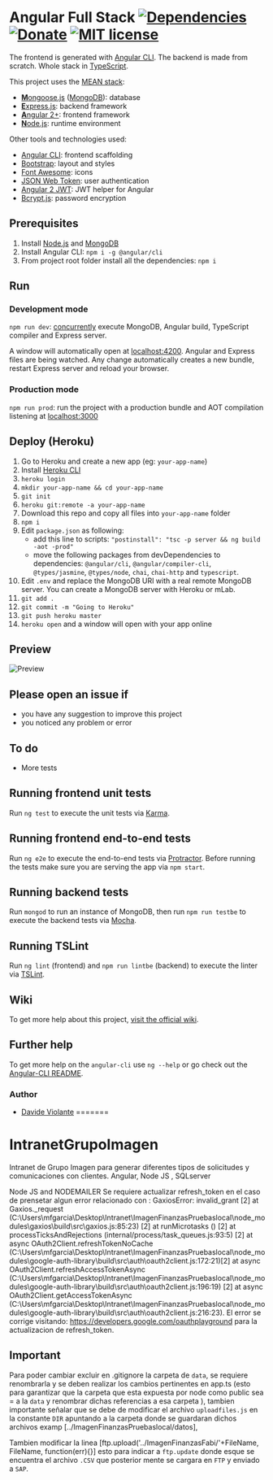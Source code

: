 
# Angular Full Stack [![Dependencies](https://david-dm.org/DavideViolante/Angular-Full-Stack.svg)](https://david-dm.org/DavideViolante/Angular2-Full-Stack) [![Donate](https://img.shields.io/badge/paypal-donate-179BD7.svg)](https://www.paypal.me/dviolante) [![MIT license](http://img.shields.io/badge/license-MIT-lightgrey.svg)](http://opensource.org/licenses/MIT)


The frontend is generated with [Angular CLI](https://github.com/angular/angular-cli). The backend is made from scratch. Whole stack in [TypeScript](https://www.typescriptlang.org).

This project uses the [MEAN stack](https://en.wikipedia.org/wiki/MEAN_(software_bundle)):
* [**M**ongoose.js](http://www.mongoosejs.com) ([MongoDB](https://www.mongodb.com)): database
* [**E**xpress.js](http://expressjs.com): backend framework
* [**A**ngular 2+](https://angular.io): frontend framework
* [**N**ode.js](https://nodejs.org): runtime environment

Other tools and technologies used:
* [Angular CLI](https://cli.angular.io): frontend scaffolding
* [Bootstrap](http://www.getbootstrap.com): layout and styles
* [Font Awesome](http://fontawesome.io): icons
* [JSON Web Token](https://jwt.io): user authentication
* [Angular 2 JWT](https://github.com/auth0/angular2-jwt/tree/v1.0): JWT helper for Angular
* [Bcrypt.js](https://github.com/dcodeIO/bcrypt.js): password encryption

## Prerequisites
1. Install [Node.js](https://nodejs.org) and [MongoDB](https://www.mongodb.com)
2. Install Angular CLI: `npm i -g @angular/cli`
3. From project root folder install all the dependencies: `npm i`

## Run
### Development mode
`npm run dev`: [concurrently](https://github.com/kimmobrunfeldt/concurrently) execute MongoDB, Angular build, TypeScript compiler and Express server.

A window will automatically open at [localhost:4200](http://localhost:4200). Angular and Express files are being watched. Any change automatically creates a new bundle, restart Express server and reload your browser.

### Production mode
`npm run prod`: run the project with a production bundle and AOT compilation listening at [localhost:3000](http://localhost:3000) 

## Deploy (Heroku)
1. Go to Heroku and create a new app (eg: `your-app-name`)
2. Install [Heroku CLI](https://devcenter.heroku.com/articles/heroku-command-line)
3. `heroku login`
4. `mkdir your-app-name && cd your-app-name`
5. `git init`
6. `heroku git:remote -a your-app-name`
7. Download this repo and copy all files into `your-app-name` folder
8. `npm i`
9. Edit `package.json` as following:
   - add this line to scripts: `"postinstall": "tsc -p server && ng build -aot -prod"`
   - move the following packages from devDependencies to dependencies: `@angular/cli`, `@angular/compiler-cli`, `@types/jasmine`, `@types/node`, `chai`, `chai-http` and `typescript`.
10. Edit `.env` and replace the MongoDB URI with a real remote MongoDB server. You can create a MongoDB server with Heroku or mLab.
11. `git add .`
12. `git commit -m "Going to Heroku"`
13. `git push heroku master`
14. `heroku open` and a window will open with your app online

## Preview
![Preview](https://raw.githubusercontent.com/DavideViolante/Angular2-Full-Stack/master/demo.gif "Preview")

## Please open an issue if
* you have any suggestion to improve this project
* you noticed any problem or error

## To do
* More tests

## Running frontend unit tests
Run `ng test` to execute the unit tests via [Karma](https://karma-runner.github.io).

## Running frontend end-to-end tests
Run `ng e2e` to execute the end-to-end tests via [Protractor](http://www.protractortest.org/). 
Before running the tests make sure you are serving the app via `npm start`.

## Running backend tests
Run `mongod` to run an instance of MongoDB, then run `npm run testbe` to execute the backend tests via [Mocha](https://mochajs.org/).

## Running TSLint
Run `ng lint` (frontend) and `npm run lintbe` (backend) to execute the linter via [TSLint](https://palantir.github.io/tslint/).

## Wiki
To get more help about this project, [visit the official wiki](https://github.com/DavideViolante/Angular-Full-Stack/wiki).

## Further help
To get more help on the `angular-cli` use `ng --help` or go check out the [Angular-CLI README](https://github.com/angular/angular-cli/blob/master/README.md).

### Author
* [Davide Violante](https://github.com/DavideViolante)
=======
# IntranetGrupoImagen
Intranet de Grupo Imagen para generar diferentes tipos de solicitudes y comunicaciones con clientes. Angular, Node JS , SQLserver

Node JS and NODEMAILER
Se requiere actualizar refresh_token en el caso de prensetar algun error relacionado con : GaxiosError: invalid_grant [2] at Gaxios._request (C:\Users\mfgarcia\Desktop\Intranet\ImagenFinanzasPruebaslocal\node_modules\gaxios\build\src\gaxios.js:85:23) [2] at runMicrotasks () [2] at processTicksAndRejections (internal/process/task_queues.js:93:5) [2] at async OAuth2Client.refreshTokenNoCache (C:\Users\mfgarcia\Desktop\Intranet\ImagenFinanzasPruebaslocal\node_modules\google-auth-library\build\src\auth\oauth2client.js:172:21)[2] at async OAuth2Client.refreshAccessTokenAsync (C:\Users\mfgarcia\Desktop\Intranet\ImagenFinanzasPruebaslocal\node_modules\google-auth-library\build\src\auth\oauth2client.js:196:19) [2] at async OAuth2Client.getAccessTokenAsync (C:\Users\mfgarcia\Desktop\Intranet\ImagenFinanzasPruebaslocal\node_modules\google-auth-library\build\src\auth\oauth2client.js:216:23). 
El error se corrige visitando: https://developers.google.com/oauthplayground para la actualizacion de refresh_token.

## Important
Para poder cambiar excluir en .gitignore la carpeta de `data`, se requiere renombrarla y se deben realizar los cambios pertinentes en app.ts (esto para garantizar que la carpeta que esta expuesta por node como public sea = a la `data` y renombrar dichas referencias a esa carpeta ), tambien importante señalar que se debe de modificar el archivo
`uploadfiles.js` en la constante `DIR` apuntando a la carpeta donde se guardaran dichos archivos examp [../ImagenFinanzasPruebaslocal/datos],
  
Tambien modificar la linea [ftp.upload('../ImagenFinanzasFabi/'+FileName, FileName, function(err){}] esto para indicar a `ftp.update` donde esque se encuentra el archivo `.CSV`
que posterior mente se cargara en `FTP` y enviado a `SAP`.


